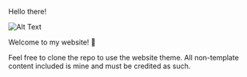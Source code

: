 Hello there! 

![Alt Text](https://media.giphy.com/media/vFKqnCdLPNOKc/giphy.gif)

Welcome to my website! 🦦

Feel free to clone the repo to use the website theme. All non-template content included is mine and must be credited as such.

